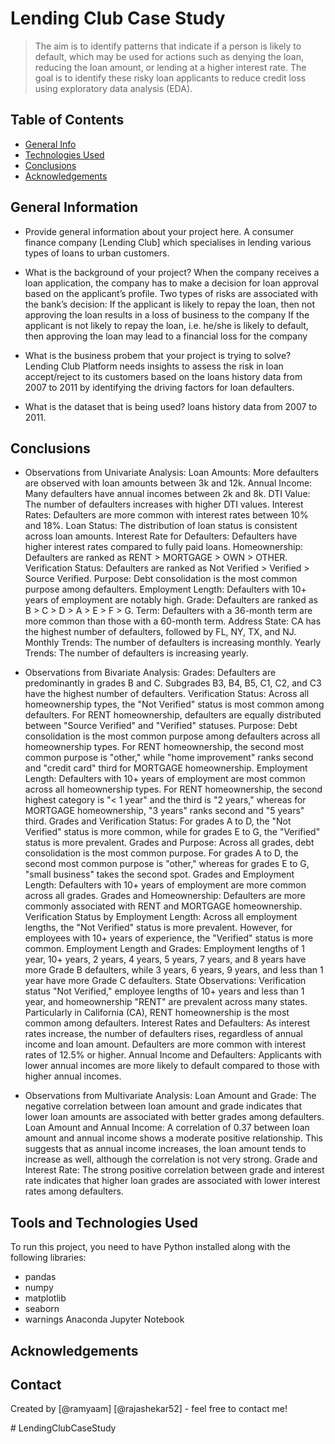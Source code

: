 # Lending Club Case Study
> The aim is to identify patterns that indicate if a person is likely to default, which may be used for actions such as denying the loan, reducing the loan amount, or lending at a higher interest rate. The goal is to identify these risky loan applicants to reduce credit loss using exploratory data analysis (EDA).


## Table of Contents
* [General Info](#general-information)
* [Technologies Used](#technologies-used)
* [Conclusions](#conclusions)
* [Acknowledgements](#acknowledgements)

<!-- You can include any other section that is pertinent to your problem -->

## General Information
- Provide general information about your project here.
  A consumer finance company [Lending Club] which specialises in lending various types of loans to urban customers. 

- What is the background of your project?
  When the company receives a loan application, the company has to make a decision for loan approval based on the applicant’s profile.
  Two types of risks are associated with the bank’s decision:
  If the applicant is likely to repay the loan, then not approving the loan results in a loss of business to the company
  If the applicant is not likely to repay the loan, i.e. he/she is likely to default, then approving the loan may lead to a financial loss for the company

- What is the business probem that your project is trying to solve?
  Lending Club Platform needs insights to assess the risk in loan accept/reject to its customers based on the loans history data from 2007 to 2011 by identifying the driving factors for loan defaulters.

- What is the dataset that is being used?
  loans history data from 2007 to 2011.

<!-- You don't have to answer all the questions - just the ones relevant to your project. -->

## Conclusions
- Observations from Univariate Analysis:
Loan Amounts: More defaulters are observed with loan amounts between 3k and 12k.
Annual Income: Many defaulters have annual incomes between 2k and 8k.
DTI Value: The number of defaulters increases with higher DTI values.
Interest Rates: Defaulters are more common with interest rates between 10% and 18%.
Loan Status: The distribution of loan status is consistent across loan amounts.
Interest Rate for Defaulters: Defaulters have higher interest rates compared to fully paid loans.
Homeownership: Defaulters are ranked as RENT > MORTGAGE > OWN > OTHER.
Verification Status: Defaulters are ranked as Not Verified > Verified > Source Verified.
Purpose: Debt consolidation is the most common purpose among defaulters.
Employment Length: Defaulters with 10+ years of employment are notably high.
Grade: Defaulters are ranked as B > C > D > A > E > F > G.
Term: Defaulters with a 36-month term are more common than those with a 60-month term.
Address State: CA has the highest number of defaulters, followed by FL, NY, TX, and NJ.
Monthly Trends: The number of defaulters is increasing monthly.
Yearly Trends: The number of defaulters is increasing yearly.

- Observations from Bivariate Analysis:
Grades: Defaulters are predominantly in grades B and C. Subgrades B3, B4, B5, C1, C2, and C3 have the highest number of defaulters.
Verification Status: Across all homeownership types, the "Not Verified" status is most common among defaulters. For RENT homeownership, defaulters are equally distributed between "Source Verified" and "Verified" statuses.
Purpose: Debt consolidation is the most common purpose among defaulters across all homeownership types. For RENT homeownership, the second most common purpose is "other," while "home improvement" ranks second and "credit card" third for MORTGAGE homeownership.
Employment Length: Defaulters with 10+ years of employment are most common across all homeownership types. For RENT homeownership, the second highest category is "< 1 year" and the third is "2 years," whereas for MORTGAGE homeownership, "3 years" ranks second and "5 years" third.
Grades and Verification Status: For grades A to D, the "Not Verified" status is more common, while for grades E to G, the "Verified" status is more prevalent.
Grades and Purpose: Across all grades, debt consolidation is the most common purpose. For grades A to D, the second most common purpose is "other," whereas for grades E to G, "small business" takes the second spot.
Grades and Employment Length: Defaulters with 10+ years of employment are more common across all grades.
Grades and Homeownership: Defaulters are more commonly associated with RENT and MORTGAGE homeownership.
Verification Status by Employment Length: Across all employment lengths, the "Not Verified" status is more prevalent. However, for employees with 10+ years of experience, the "Verified" status is more common.
Employment Length and Grades: Employment lengths of 1 year, 10+ years, 2 years, 4 years, 5 years, 7 years, and 8 years have more Grade B defaulters, while 3 years, 6 years, 9 years, and less than 1 year have more Grade C defaulters.
State Observations: Verification status "Not Verified," employee lengths of 10+ years and less than 1 year, and homeownership "RENT" are prevalent across many states. Particularly in California (CA), RENT homeownership is the most common among defaulters.
Interest Rates and Defaulters: As interest rates increase, the number of defaulters rises, regardless of annual income and loan amount. Defaulters are more common with interest rates of 12.5% or higher.
Annual Income and Defaulters: Applicants with lower annual incomes are more likely to default compared to those with higher annual incomes.

- Observations from Multivariate Analysis:
Loan Amount and Grade: The negative correlation between loan amount and grade indicates that lower loan amounts are associated with better grades among defaulters.
Loan Amount and Annual Income: A correlation of 0.37 between loan amount and annual income shows a moderate positive relationship. This suggests that as annual income increases, the loan amount tends to increase as well, although the correlation is not very strong.
Grade and Interest Rate: The strong positive correlation between grade and interest rate indicates that higher loan grades are associated with lower interest rates among defaulters.

<!-- You don't have to answer all the questions - just the ones relevant to your project. -->


## Tools and Technologies Used
To run this project, you need to have Python installed along with the following libraries:
- pandas
- numpy
- matplotlib
- seaborn
- warnings
Anaconda Jupyter Notebook

<!-- As the libraries versions keep on changing, it is recommended to mention the version of library used in this project -->

## Acknowledgements



## Contact
Created by [@ramyaam] [@rajashekar52] - feel free to contact me!


<!-- Optional -->
<!-- ## License -->
<!-- This project is open source and available under the [... License](). -->

<!-- You don't have to include all sections - just the one's relevant to your project --># LendingClubCaseStudy
